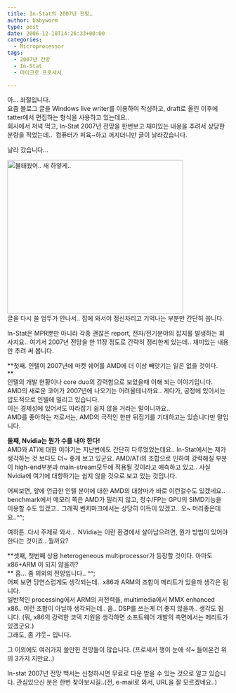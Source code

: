 ```yaml
---
title: In-Stat의 2007년 전망…
author: babyworm
type: post
date: 2006-12-18T14:26:33+00:00
categories:
  - Microprocessor
tags:
  - 2007년 전망
  - In-Stat
  - 마이크로 프로세서

---
```

아… 좌절입니다.<br>
요즘 블로그 글을 Windows live writer를 이용하여 작성하고, draft로 올린 이후에 tatter에서 편집하는 형식을 사용하고 있는데요..<br>
회사에서 저녁 먹고, In-Stat 2007년 전망을 한번보고 재미있는 내용을 추려서 상당한 분량을 적었는데..  컴퓨터가 피육~하고 꺼지더니만 글이 날라갔습니다.  

날라 갔습니다…

<img loading="lazy" decoding="async" src="https://i0.wp.com/babyworm.net/wordpress/wp-content/uploads/1/cfile5.uf.1378E44D4D6A7ACD2B12F5.jpg?resize=400%2C350" class="aligncenter" width="400" height="350" alt="불태웠어.. 새 하얗게.." data-recalc-dims="1" /><br>
글을 다시 쓸 엄두가 안나서.. 집에 와서야 정신차리고 기억나는 부분만 간단히 씁니다. 

In-Stat은 MPR뿐만 아니라 각종 괜찮은 report, 전자/전기분야의 잡지를 발생하는 회사지요.. 여기서 2007년 전망을 한 11장 정도로 간략히 정리한게 있는데.. 재미있는 내용만 추려 써 봅니다. 

**첫째. 인텔이 2007년에 마켓 쉐어를 AMD에 더 이상 빼앗기는 일은 없을 것이다.<br>
**<br>
인텔의 개발 현황이나 core duo의 강력함으로 보았을때 이해 되는 이야기입니다. AMD의 새로운 코어가 2007년에 나오기는 어려울테니까요.. 게다가, 공정에 있어서는 압도적으로 인텔에 밀리고 있습니다.<br>
이는 경제성에 있어서도 따라잡기 쉽지 않을 거라는 말이니까요..<br>
AMD를 좋아하는 저로서는, AMD의 극적인 한판 뒤집기를 기대하고는 있습니다만 말입니다. 

**둘째, Nvidia는 뭔가 수를 내야 한다!**<br>
AMD와 ATi에 대한 이야기는 지난번에도 간단히 다루었었는데요.. In-Stat에서는 제가 생각하는 것 보다도 더~ 좋게 보고 있군요. AMD/ATi의 조합으로 인하여 강력해질 부분이 high-end부분과 main-stream모두에 적용될 것이라고 예측하고 있고.. 사실 Nvidia에 여기에 대항하기는 쉽지 않을 것으로 보고 있는 것입니다. 

어찌보면, 앞에 언급한 인텔 분야에 대한 AMD의 대항마가 바로 이런걸수도 있겠네요..<br>
benchmark에서 메모리 쪽은 AMD가 밀리지 않고, 정수/FP는 GPU의 SIMD기능을 이용할 수도 있겠고.. 그래픽 벤치마크에서는 상당히 이득이 있겠고.. 오~ 머리좋은데요..^^;

여하튼..다시 주제로 와서..  NVidia는 이런 환경에서 살아남으려면, 뭔가 방법이 있어야 한다는 것이죠.. 뭘까요?

**셋째, 첫번째 상용 heterogeneous multiprocessor가 등장할 것이다. 아마도 x86+ARM 이 되지 않을까?<br>
** 흠… 좀 의외의 전망입니다.. ^^;<br>
어찌 보면 당연스럽게도 생각되는데.. x86과 ARM의 조합이 메리트가 있을까 생각은 됩니다.<br>
일반적인 processing에서 ARM의 저전력을, multimedia에서 MMX enhanced x86.. 이런 조합이 아닐까 생각되는데.. 음.. DSP를 쓰는게 더 좋지 않을까.. 생각도 됩니다. (뭐, x86의 강력한 코덱 지원을 생각하면 소프트웨어 개발의 측면에서는 메리트가 있겠군요.)<br>
그래도, 좀 갸웃~ 입니다. 

그 이외에도 여러가지 쓸만한 전망들이 많습니다. (프로세서 쟁이 눈에 샥~ 들어온건 위의 3가지 지만요..)

In-stat 2007년 전망 백서는 신청하시면 무료로 다운 받을 수 있는 것으로 알고 있습니다. 관심있으신 분은 한번 찾아보시길..(전, e-mail로 와서, URL을 잘 모르겠네요..)
